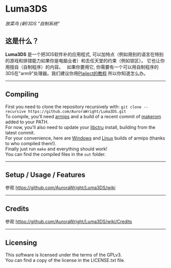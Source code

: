 # Luma3DS
*放菜鸟 (新)3DS "自制系统"*

## 这是什么？
**Luma3DS** 是一个把3DS软件补的应用程式, 可以加特点（例如用别的语言在特别的游戏和排错能力如果你是电脑业者）和去任天堂的约束（例如锁区）。
它也让你用擅自（自制程序）的内容。  
如果你要用它, 你需要有一个可以用自制程序的3DS在"arm9"处理器。我们建议你用[Plailect的教程](https://3ds.guide/) 所以你知道怎么办。

---

## Compiling

First you need to clone the repository recursively with: `git clone --recursive https://github.com/AuroraWright/Luma3DS.git`  
To compile, you'll need [armips](https://github.com/Kingcom/armips) and a build of a recent commit of [makerom](https://github.com/profi200/Project_CTR) added to your PATH.  
For now, you'll also need to update your [libctru](https://github.com/smealum/ctrulib) install, building from the latest commit.  
For your convenience, here are [Windows](http://www91.zippyshare.com/v/ePGpjk9r/file.html) and [Linux](https://mega.nz/#!uQ1T1IAD!Q91O0e12LXKiaXh_YjXD3D5m8_W3FuMI-hEa6KVMRDQ) builds of armips (thanks to who compiled them!).  
Finally just run `make` and everything should work!  
You can find the compiled files in the `out` folder.

---

## Setup / Usage / Features

参观 https://github.com/AuroraWright/Luma3DS/wiki

---

## Credits

参观 https://github.com/AuroraWright/Luma3DS/wiki/Credits

---

## Licensing

This software is licensed under the terms of the GPLv3.   
You can find a copy of the license in the LICENSE.txt file.
